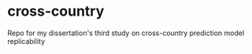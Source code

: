 # cross-country
Repo for my dissertation's third study on cross-country prediction model replicability
